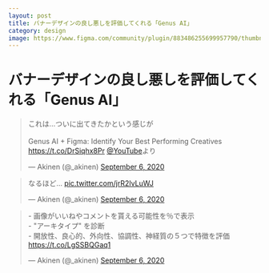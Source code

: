 ```yaml
---
layout: post
title: バナーデザインの良し悪しを評価してくれる「Genus AI」
category: design
image: https://www.figma.com/community/plugin/883486255699957790/thumbnail
---
```


# バナーデザインの良し悪しを評価してくれる「Genus AI」

<blockquote class="twitter-tweet"><p lang="ja" dir="ltr">これは…ついに出てきたかという感じが<br><br>Genus AI + Figma: Identify Your Best Performing Creatives <a href="https://t.co/DrSiqhx8Pr">https://t.co/DrSiqhx8Pr</a> <a href="https://twitter.com/YouTube?ref_src=twsrc%5Etfw">@YouTube</a>より</p>&mdash; Akinen (@_akinen) <a href="https://twitter.com/_akinen/status/1302675325864742912?ref_src=twsrc%5Etfw">September 6, 2020</a></blockquote> <script async src="https://platform.twitter.com/widgets.js" charset="utf-8"></script>

<blockquote class="twitter-tweet"><p lang="ja" dir="ltr">なるほど… <a href="https://t.co/jrR2IvLuWJ">pic.twitter.com/jrR2IvLuWJ</a></p>&mdash; Akinen (@_akinen) <a href="https://twitter.com/_akinen/status/1302679964689469441?ref_src=twsrc%5Etfw">September 6, 2020</a></blockquote> <script async src="https://platform.twitter.com/widgets.js" charset="utf-8"></script>

<blockquote class="twitter-tweet"><p lang="ja" dir="ltr">- 画像がいいねやコメントを貰える可能性を％で表示<br>- &quot;アーキタイプ&quot; を診断<br>- 開放性、良心的、外向性、協調性、神経質の５つで特徴を評価<a href="https://t.co/LgSSBQGaq1">https://t.co/LgSSBQGaq1</a></p>&mdash; Akinen (@_akinen) <a href="https://twitter.com/_akinen/status/1302684652088434689?ref_src=twsrc%5Etfw">September 6, 2020</a></blockquote> <script async src="https://platform.twitter.com/widgets.js" charset="utf-8"></script>